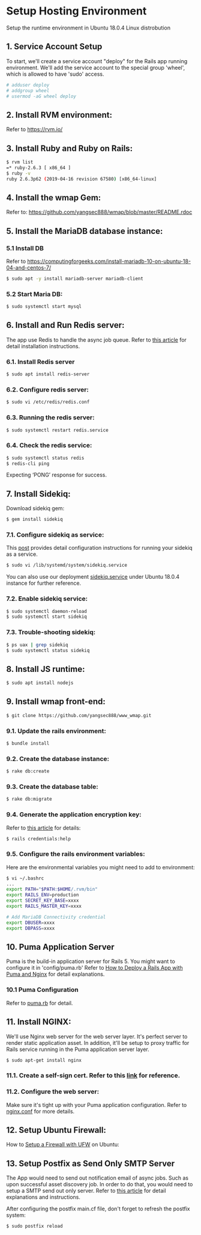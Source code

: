 # Setup Hosting Environment
Setup the runtime environment in Ubuntu 18.0.4 Linux distrobution

## 1. Service Account Setup
To start, we'll create a service account "deploy" for the Rails app running environment. We'll add the service account to the special group 'wheel', which is allowed to have 'sudo' access.
```sh
# adduser deploy
# addgroup wheel
# usermod -aG wheel deploy
```

## 2. Install RVM environment:
Refer to https://rvm.io/

## 3. Install Ruby and Ruby on Rails:
```sh
$ rvm list
=* ruby-2.6.3 [ x86_64 ]
$ ruby -v
ruby 2.6.3p62 (2019-04-16 revision 67580) [x86_64-linux]
```

## 4.  Install the wmap Gem:
Refer to: https://github.com/yangsec888/wmap/blob/master/README.rdoc  

## 5.  Install the MariaDB database instance:
### 5.1 Install DB
Refer to https://computingforgeeks.com/install-mariadb-10-on-ubuntu-18-04-and-centos-7/
```sh
$ sudo apt -y install mariadb-server mariadb-client
```
### 5.2 Start Maria DB:
```sh
$ sudo systemctl start mysql
```

## 6. Install and Run Redis server:
The app use Redis to handle the async job queue. Refer to [this article](https://www.digitalocean.com/community/tutorials/how-to-install-and-secure-redis-on-ubuntu-18-04) for detail installation instructions.

### 6.1. Install Redis server
```sh
$ sudo apt install redis-server
```

### 6.2. Configure redis server:
```sh
$ sudo vi /etc/redis/redis.conf
```

### 6.3. Running the redis server:
```sh
$ sudo systemctl restart redis.service
```

### 6.4. Check the redis service:
```sh
$ sudo systemctl status redis
$ redis-cli ping    
```
Expecting ‘PONG’ response for success.

## 7. Install Sidekiq:
Download sidekiq gem:
```sh
$ gem install sidekiq
```

### 7.1. Configure sidekiq as service:
This [post](https://gist.github.com/reabiliti/7204115b433e7bd986343d7709f05c2a) provides detail configuration instructions for running your sidekiq as a service.  
```sh
$ sudo vi /lib/systemd/system/sidekiq.service
```
You can also use our deployment [sidekiq.service](/config/sidekiq.service) under Ubuntu 18.0.4 instance for further reference.

### 7.2. Enable sidekiq service:
```sh
$ sudo systemctl daemon-reload
$ sudo systemctl start sidekiq
```

### 7.3. Trouble-shooting sidekiq:
```sh
$ ps uax | grep sidekiq
$ sudo systemctl status sidekiq
```
## 8. Install JS runtime:
```sh
$ sudo apt install nodejs
```

## 9. Install wmap front-end:
```sh
$ git clone https://github.com/yangsec888/www_wmap.git
```

### 9.1. Update the rails environment:
```sh
$ bundle install
```

### 9.2. Create the database instance:
```sh
$ rake db:create
```

### 9.3. Create the database table:
```sh
$ rake db:migrate
```

### 9.4. Generate the application encryption key:
Refer to [this article](https://github.com/rails/rails/blob/master/railties/lib/rails/commands/credentials/USAGE) for details:
```sh
$ rails credentials:help
```

### 9.5. Configure the rails environment variables:
Here are the environmental variables you might need to add to environment:
```sh
$ vi ~/.bashrc
...
export PATH="$PATH:$HOME/.rvm/bin"
export RAILS_ENV=production
export SECRET_KEY_BASE=xxxx
export RAILS_MASTER_KEY=xxxx

# Add MariaDB Connectivity credential
export DBUSER=xxxx
export DBPASS=xxxx
```

## 10. Puma Application Server
Puma is the build-in application server for Rails 5. You might want to configure it in 'config/puma.rb'
Refer to [How to Deploy a Rails App with Puma and Nginx](https://www.digitalocean.com/community/tutorials/how-to-deploy-a-rails-app-with-puma-and-nginx-on-ubuntu-14-04) for  detail explanations.

### 10.1 Puma Configuration
Refer to [puma.rb](/config/puma.rb) for detail.

## 11. Install NGINX:
We'll use Nginx web server for the web server layer. It's perfect server to render static application asset. In addition, it'll be setup to proxy traffic for Rails service running in the Puma application server layer.

```sh
$ sudo apt-get install nginx
```

### 11.1. Create a self-sign cert. Refer to this [link](https://www.humankode.com/ssl/create-a-selfsigned-certificate-for-nginx-in-5-minutes) for reference.

### 11.2. Configure the web server:
Make sure it's tight up with your Puma application configuration. Refer to [nginx.conf](/config/nginx.conf) for more details.


## 12. Setup Ubuntu Firewall:
How to [Setup a Firewall with UFW](https://www.digitalocean.com/community/tutorials/how-to-set-up-a-firewall-with-ufw-on-ubuntu-18-04) on Ubuntu:


## 13. Setup Postfix as Send Only SMTP Server
The App would need to send out notification email of async jobs. Such as upon successful asset discovery job. In order to do that, you would need to setup a SMTP send out only server.
Refer to [this article](https://www.digitalocean.com/community/tutorials/how-to-install-and-configure-postfix-as-a-send-only-smtp-server-on-debian-10) for detail explanations and instructions.

After configuring the postfix main.cf file, don't forget to refresh the postfix system:
```sh
$ sudo postfix reload
```
